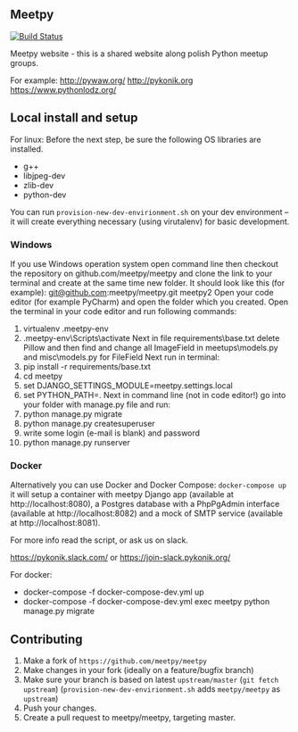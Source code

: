 ## Meetpy
[![Build Status](https://travis-ci.org/meetpy/meetpy.svg?branch=master)](https://travis-ci.org/meetpy/meetpy)

Meetpy website - this is a shared website along polish Python meetup groups.

For example:
http://pywaw.org/
http://pykonik.org
https://www.pythonlodz.org/


## Local install and setup
For linux:
Before the next step, be sure the following OS libraries are installed.
 - g++
 - libjpeg-dev
 - zlib-dev
 - python-dev

You can run `provision-new-dev-envirionment.sh` on your dev environment – it will create
everything necessary (using virutalenv) for basic development.

### Windows
If you use Windows operation system open command line then checkout the repository on github.com/meetpy/meetpy
and clone the link to your terminal and create at the same time new folder. It should look like this (for example):
git@github.com:meetpy/meetpy.git meetpy2
Open your code editor (for example PyCharm) and open the folder which you created.
Open the terminal in your code editor and run following commands:
1) virtualenv .meetpy-env
2) .meetpy-env\Scripts\activate
Next in file requirements\base.txt delete Pillow
and then find and change all ImageField in meetups\models.py and misc\models.py for FileField
Next run in terminal:
1) pip install -r requirements/base.txt
2) cd meetpy
3) set DJANGO_SETTINGS_MODULE=meetpy.settings.local
4) set PYTHON_PATH=.
Next in command line (not in code editor!) go into your folder with manage.py file and run:
1) python manage.py migrate
2) python manage.py createsuperuser
3) write some login (e-mail is blank) and password
4) python manage.py runserver

### Docker
Alternatively you can use Docker and Docker Compose:
`docker-compose up` it will setup a container with meetpy Django app
(available at http://localhost:8080), a Postgres database with a PhpPgAdmin
interface (available at http://localhost:8082) and a mock of SMTP service
(available at http://localhost:8081).

For more info read the script, or ask us on slack.

https://pykonik.slack.com/ or https://join-slack.pykonik.org/

For docker:
 - docker-compose -f docker-compose-dev.yml up
 - docker-compose -f docker-compose-dev.yml exec meetpy python manage.py migrate


## Contributing

1. Make a fork of `https://github.com/meetpy/meetpy`
2. Make changes in your fork (ideally on a feature/bugfix branch)
3. Make sure your branch is based on latest `upstream/master` (`git fetch
   upstream`) (`provision-new-dev-envirionment.sh` adds `meetpy/meetpy` as `upstream`)
4. Push your changes.
5. Create a pull request to meetpy/meetpy, targeting master.
